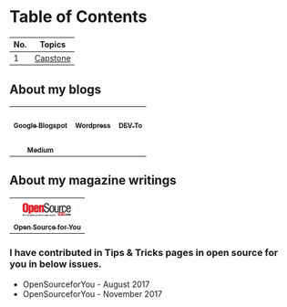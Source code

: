 # Table of Contents

| No. | Topics |
| --- | --------- |
|1  | [Capstone](./devops.md)  |

## About my blogs

<table>
  <tr>
    <td align="center"><a href="https://hemanth22hemublogs.blogspot.com/"><img src="https://cdn.jsdelivr.net/npm/simple-icons@v3/icons/blogger.svg" width="100px;" alt=""/><br /><sub><b>Google Blogspot</b></sub></a>  </td>
    <td align="center"><a href="https://hemanth22hemu.wordpress.com/"><img src="https://cdn.jsdelivr.net/npm/simple-icons@v3/icons/wordpress.svg" width="100px;" alt=""/><br /><sub><b>Wordpress</b></sub></a>  </td>
      <td align="center"><a href="https://dev.to/hemanth22"><img src="https://d2fltix0v2e0sb.cloudfront.net/dev-badge.svg" width="100px;" alt=""/><br /><sub><b>DEV.To</b></sub></a>  </td>
  </tr>
  
  <tr>
    <td align="center"><a href="https://hemanthbitra.medium.com/"><img src="https://cdn.jsdelivr.net/npm/simple-icons@3.13.0/icons/medium.svg" width="100px;" alt=""/><br /><sub><b>Medium</b></sub></a>  </td>
  </tr>
</table> 


## About my magazine writings

<table>
  <tr>
    <td align="center"><a href="https://www.opensourceforu.com/"><img src="https://raw.githubusercontent.com/hemanth22/Images/master/OpenSourceForYou.jpg" width="100px;" alt=""/><br /><sub><b>Open Source for You</b></sub></a>  </td>
  </tr>
</table>

### I have contributed in Tips & Tricks pages in open source for you in below issues.

- OpenSourceforYou - August 2017
- OpenSourceforYou - November 2017

